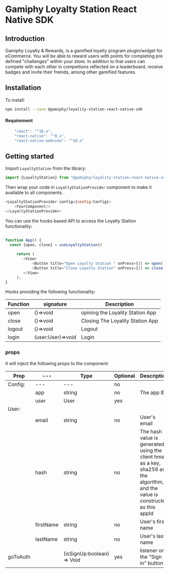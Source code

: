 # Gamiphy Loyalty Station React Native SDK  
  
  
## Introduction  
  
Gamiphy Loyalty & Rewards, is a gamified loyalty program plugin/widget for eCommerce. You will be able to reward users with points for completing pre defined "challenges" within your store. In addition to that users can compete with each other in compeitions reflected on a leaderboard, receive badges and invite their freinds, among other gamified features.  
    
## Installation  
  
To install:  
```sh  
npm install --save @gamiphy/loyality-station-react-native-sdk  
```   

#### Requirement

```javascript
	"react": "^16.x",  
	"react-native": "^0.x",  
	"react-native-webview": "^10.x"
```

## Getting started  
  
  
Import  `LoyaltyStation` from the library:  
  
```javascript  
import {LoyaltyStation} from "@gamiphy/loyality-station-react-native-sdk"
```  
  
Then wrap your code in  `LoyaltyStationProvider` component to make it available to all components.  
  
```javascript  
<LoyaltyStationProvider config={config:Config}>    
    <YourComponent/>  
</LoyaltyStationProvider>  
```  
  
You can use the hooks based API to access the Loyalty Station functionality:   
  
```javascript  
  
function App() {  
  const {open, close} = useLoyaltyStation()  
 
	 return (
		<View>    
			<Button title="Open Loyalty Station " onPress={() => open()}/>    
			<Button title="Close Loyalty Station" onPress={() => close()}/>    
		</View>  
	 );
}  
```  

Hooks providing the following functionality: 

|  Function|  signature|Description
|---------------------|---------------------|---------------------|
| open   | ()=>void| opining the Loyality Station App 
| close |()=>void | Closing The Loyality Station App 
| logout   | ()=>void| Logout 
| login |(user:User)=>void | Login



  
  
###  props  
  
It will inject the following props to the component:  

| Prop|---|Type|Optional| Description|
|-------------------------|-------------------------------------------|-------------------------------------------|-------------------------------------------|-------------------------------------------|
| Config:   |---|---|no|
|     | app  | string  |   no|  The app ID|
|     | user |  User | yes  |  
| User:   | |     |
|     | email  |string   | no  |  User's email|
|     | hash  | string  |  no  |  The hash value is generated using the client hmac as a key, sha256 as the algorithm, and the value is constructed as this appId|email. const hash = hmacSHA512('appId|email', appKey);|
|     | firstName   |string   |no   |  User's first name|
|     | lastName  |string   |no   |  User's last name|
|goToAuth| |(isSignUp:boolean) => Void| yes | listener on the "Sign in" button |


